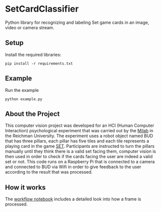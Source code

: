 # SetCardClassifier
Python library for recognizing and labeling Set game cards in an image, video or camera stream.
## Setup
Install the required libraries:
```
pip install -r requirements.txt
```
## Example
Run the example 
```
python example.py 
```
## About the Project
This computer vision project was developed for an HCI (Human Computer Interaction) psychological experiment that was carried out by the [Milab](https://milab.runi.ac.il/) in the Reichman University.
The experiment uses a robot object named BUD that has three pillars, each pillar has five tiles and each tile represents a playing card in the game [SET](https://en.wikipedia.org/wiki/Set_(card_game)).
Participants are instructed to turn the pillars manually until they think there is a valid set facing them, computer vision is then used in order to check if the cards facing the user are indeed a valid set or not.
This code runs on a Raspberry Pi that is connected to a camera and connected to BUD via Wifi in order to give feedback to the user according to the result that was processed.

## How it works
The [workflow notebook](workflow.ipynb) includes a detailed look into how a frame is processed.
